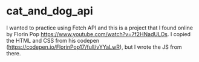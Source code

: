 # cat_and_dog_api

I wanted to practice using Fetch API and this is a project that I found online by Florin Pop https://www.youtube.com/watch?v=7f2HNadULOs. 
I copied the HTML and CSS from his codepen (https://codepen.io/FlorinPop17/full/vYYaLwR), but I wrote the JS from there.
